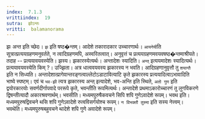 ```yaml
---
index:  7.1.3
vrittiindex:  19
sutra:  झोऽन्तः
vritti:  balamanorama 
---
```


झः अन्त इति च्छेदः। `झ` इति षष्ठ�न्तम्। आदेशे तकारादकार उच्चारणार्थः। `आयनेयी`ति सूत्रात्प्रत्ययग्रहणमनुवर्तते, न त्वादिग्रहणमपि, अस्वरितत्वात्। अनुवृत्तं च प्रत्ययग्रहणमवयवषष्ठ�न्तमाश्रीयते। तदाह -- प्रत्ययावयवस्येति। झस्य। झकारस्येत्यर्थः। अन्तादेशः स्यादिति। `अन्त्` इत्ययमादेशः स्यादित्यर्थः। प्रत्ययावयवस्येति किम् ?। उज्झिता। अत्र धात्ववयवस्य झकारस्य न भवति। आदिग्रहणानुवृत्तौ तु `शयान्तै` इति न सिध्यति। अन्तादेशात्प्रागेवान्तरङ्गत्वाल्लेटोऽडाटावित्याटि कृते झकारस्य प्रत्ययादित्वाऽभावादिति भाष्ये स्पष्टम्। एवं च `भव-झी` त्यत्र झकारस्य अन्त् इत्यादेशे, भव-अन्ति इति स्थिते, `अतो गुण` इति द्वयोरकारयोः सवर्णदीर्गापवादे पररूपे कृते, भवन्तीति रूपमित्यर्थः। अन्तादेशे प्रथमाऽकारोच्चारणं तु लुगविकरणे द्विषन्तीत्यादौ अकारश्रवणार्थम्। भवसीति। मध्यमपुरुषैकवचने सिपि शपि गुणेऽवादेशे रूपम्। भवथ इति। मध्यमपुरुषद्विवचने थसि शपि गुणेऽवादेशे रुत्वविसर्गयोश्च रूपम्। `न विभक्तौ तुस्मा` इति सस्य नेत्त्वम्। भवथेति। मध्यमपुरुषबहुवचने थादेशे शपि गुणे अवादेशे रूपम्। 


